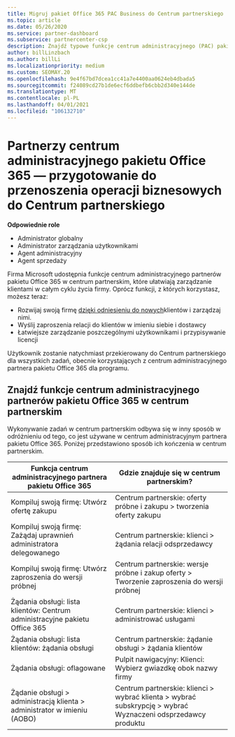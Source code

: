 ```yaml
---
title: Migruj pakiet Office 365 PAC Business do Centrum partnerskiego
ms.topic: article
ms.date: 05/26/2020
ms.service: partner-dashboard
ms.subservice: partnercenter-csp
description: Znajdź typowe funkcje centrum administracyjnego (PAC) pakietu Office 365, takie jak tworzenie żądań biznesowych i usług, po przeprowadzeniu migracji do Centrum partnerskiego.
author: billLinzbach
ms.author: billLi
ms.localizationpriority: medium
ms.custom: SEOMAY.20
ms.openlocfilehash: 9e4f67bd7dcea1cc41a7e4400aa0624eb4dbada5
ms.sourcegitcommit: f24089cd27b1de6ecf6ddbefb6cbb2d340e144de
ms.translationtype: MT
ms.contentlocale: pl-PL
ms.lasthandoff: 04/01/2021
ms.locfileid: "106132710"
---
```

# <a name="office-365-partner-admin-center-partners---get-ready-to-move-business-operations-to-partner-center"></a>Partnerzy centrum administracyjnego pakietu Office 365 — przygotowanie do przenoszenia operacji biznesowych do Centrum partnerskiego

**Odpowiednie role**

- Administrator globalny
- Administrator zarządzania użytkownikami
- Agent administracyjny
- Agent sprzedaży

Firma Microsoft udostępnia funkcje centrum administracyjnego partnerów pakietu Office 365 w centrum partnerskim, które ułatwiają zarządzanie klientami w całym cyklu życia firmy. Oprócz funkcji, z których korzystasz, możesz teraz:

- Rozwijaj swoją firmę [dzięki odniesieniu do nowych](referrals.md)klientów i zarządzaj nimi.
- Wyślij zaproszenia relacji do klientów w imieniu siebie i dostawcy
- Łatwiejsze zarządzanie poszczególnymi użytkownikami i przypisywanie licencji

Użytkownik zostanie natychmiast przekierowany do Centrum partnerskiego dla wszystkich zadań, obecnie korzystających z centrum administracyjnego partnera pakietu Office 365 dla programu.

## <a name="find-office-365-partner-admin-center-features-in-partner-center"></a>Znajdź funkcje centrum administracyjnego partnerów pakietu Office 365 w centrum partnerskim

Wykonywanie zadań w centrum partnerskim odbywa się w inny sposób w odróżnieniu od tego, co jest używane w centrum administracyjnym partnera pakietu Office 365. Poniżej przedstawiono sposób ich kończenia w centrum partnerskim.

| Funkcja centrum administracyjnego partnera pakietu Office 365                       | Gdzie znajduje się w centrum partnerskim? | 
|   -----------------------------------------------  | -------------- |
| Kompiluj swoją firmę: Utwórz ofertę zakupu | Centrum partnerskie: oferty próbne i zakupu > tworzenia oferty zakupu |
| Kompiluj swoją firmę: Zażądaj uprawnień administratora delegowanego | Centrum partnerskie: klienci > żądania relacji odsprzedawcy |
| Kompiluj swoją firmę: Utwórz zaproszenia do wersji próbnej | Centrum partnerskie: wersje próbne i zakup oferty > Tworzenie zaproszenia do wersji próbnej |
| Żądania obsługi: lista klientów: Centrum administracyjne pakietu Office 365 | Centrum partnerskie: klienci > administrować usługami |
| Żądania obsługi: lista klientów: żądania obsługi | Centrum partnerskie: żądanie obsługi > żądania klientów |
| Żądania obsługi: oflagowane | Pulpit nawigacyjny: Klienci: Wybierz gwiazdkę obok nazwy firmy |
| Żądanie obsługi > administracją klienta > administrator w imieniu (AOBO) | Centrum partnerskie: klienci > wybrać klienta > wybrać subskrypcję > wybrać Wyznaczeni odsprzedawcy produktu |

